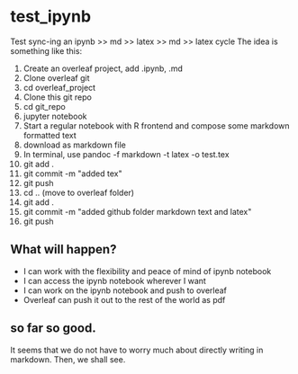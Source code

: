 # test_ipynb
Test sync-ing an ipynb >> md >> latex >> md >> latex cycle
The idea is something like this:

1. Create an overleaf project, add .ipynb, .md 
2. Clone overleaf git
3. cd overleaf_project
4. Clone this git repo
5. cd git_repo
6. jupyter notebook
7. Start a regular notebook with R frontend and compose some markdown formatted text
8. download as markdown file
9. In terminal, use pandoc -f markdown -t latex -o test.tex
10. git add .
11. git commit -m "added tex"
12. git push
13. cd .. (move to overleaf folder)
14. git add .
15. git commit -m "added github folder markdown text and latex"
16. git push 

## What will happen?
- I can work with the flexibility and peace of mind of ipynb notebook
- I can access the ipynb notebook wherever I want
- I can work on the ipynb notebook and push to overleaf
- Overleaf can push it out to the rest of the world as pdf

## so far so good. 
It seems that we do not have to worry much about directly writing in markdown. Then, we shall see. 